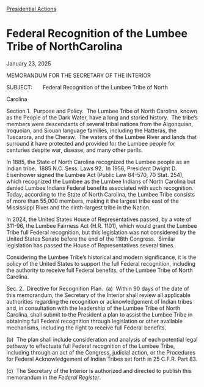 
[Presidential Actions](https://www.whitehouse.gov/presidential-actions/) 

Federal Recognition of the Lumbee Tribe of NorthCarolina
========================================================

January 23, 2025 



MEMORANDUM FOR THE SECRETARY OF THE INTERIOR

SUBJECT:       Federal Recognition of the Lumbee Tribe of North

Carolina

Section 1.  Purpose and Policy.  The Lumbee Tribe of North Carolina, known as the People of the Dark Water, have a long and storied history.  The tribe’s members were descendants of several tribal nations from the Algonquian, Iroquoian, and Siouan language families, including the Hatteras, the Tuscarora, and the Cheraw.  The waters of the Lumbee River and lands that surround it have protected and provided for the Lumbee people for centuries despite war, disease, and many other perils.

In 1885, the State of North Carolina recognized the Lumbee people as an Indian tribe.  1885 N.C. Sess. Laws 92.  In 1956, President Dwight D. Eisenhower signed the Lumbee Act (Public Law 84-570, 70 Stat. 254), which recognized the Lumbee as the Lumbee Indians of North Carolina but denied Lumbee Indians Federal benefits associated with such recognition.  Today, according to the State of North Carolina, the Lumbee Tribe consists of more than 55,000 members, making it the largest tribe east of the Mississippi River and the ninth-largest tribe in the Nation.

In 2024, the United States House of Representatives passed, by a vote of 311-96, the Lumbee Fairness Act (H.R. 1101), which would grant the Lumbee Tribe full Federal recognition, but this legislation was not considered by the United States Senate before the end of the 118th Congress.  Similar legislation has passed the House of Representatives several times.

Considering the Lumbee Tribe’s historical and modern significance, it is the policy of the United States to support the full Federal recognition, including the authority to receive full Federal benefits, of the Lumbee Tribe of North Carolina.

Sec. 2.  Directive for Recognition Plan.  (a)  Within 90 days of the date of this memorandum, the Secretary of the Interior shall review all applicable authorities regarding the recognition or acknowledgement of Indian tribes and, in consultation with the leadership of the Lumbee Tribe of North Carolina, shall submit to the President a plan to assist the Lumbee Tribe in obtaining full Federal recognition through legislation or other available mechanisms, including the right to receive full Federal benefits.

(b)  The plan shall include consideration and analysis of each potential legal pathway to effectuate full Federal recognition of the Lumbee Tribe, including through an act of the Congress, judicial action, or the Procedures for Federal Acknowledgement of Indian Tribes set forth in 25 C.F.R. Part 83.

(c)  The Secretary of the Interior is authorized and directed to publish this memorandum in the *Federal Register*.



